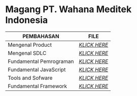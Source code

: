# Magang PT. Wahana Meditek Indonesia

| PEMBAHASAN | FILE |
| ------| -----|
| Mengenal Product |  _[KLICK HERE](https://github.com/Arsyitadevanaya/Magang-WahanaMeditekIndonesia/blob/main/Product-Demo/Product-Demo.md)_ |
| Mengenal SDLC |  _[KLICK HERE](https://github.com/Arsyitadevanaya/Magang-WahanaMeditekIndonesia/blob/main/Mengenal_SDLC/Mengenal_SDLC.md)_ |
| Fundamental Pemrograman |  _[KLICK HERE](https://github.com/Arsyitadevanaya/Magang-WahanaMeditekIndonesia/blob/main/Fundamental_Pemrograman/Fundamental_Pemrograman.md)_ |
| Fundamental JavaScript |  _[KLICK HERE](https://github.com/Arsyitadevanaya/Magang-WahanaMeditekIndonesia/blob/main/Fundamental_JavaScript/Fundamental_JavaScript.md)_ |
| Tools and Sofware |  _[KLICK HERE](https://github.com/Arsyitadevanaya/Magang-WahanaMeditekIndonesia/blob/main/Tools_and_Software/Tools_and_Software.md)_ |
| Fundamental Framework |  _[KLICK HERE](https://github.com/Arsyitadevanaya/Magang-WahanaMeditekIndonesia/blob/main/Fundamental_Framework/Fundamental_Framework.md)_ |


